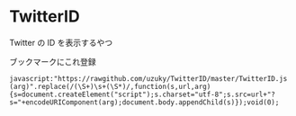 TwitterID
=========

Twitter の ID を表示するやつ

ブックマークにこれ登録

    javascript:"https://rawgithub.com/uzuky/TwitterID/master/TwitterID.js (arg)".replace(/(\S+)\s+(\S*)/,function(s,url,arg){s=document.createElement("script");s.charset="utf-8";s.src=url+"?s="+encodeURIComponent(arg);document.body.appendChild(s)});void(0);
